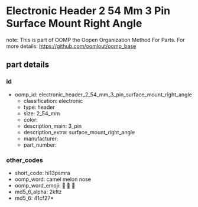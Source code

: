 # Electronic Header 2 54 Mm 3 Pin Surface Mount Right Angle  

note: This is part of OOMP the Oopen Organization Method For Parts. For more details: https://github.com/oomlout/oomp_base

##  part details





### id
* oomp_id: electronic_header_2_54_mm_3_pin_surface_mount_right_angle
  * classification: electronic
  * type: header
  * size: 2_54_mm
  * color: 
  * description_main: 3_pin
  * description_extra: surface_mount_right_angle
  * manufacturer: 
  * part_number: 

### other_codes
* short_code: hi13psmra
* oomp_word: camel melon nose
* oomp_word_emoji: :camel: :melon: :nose:
* md5_6_alpha: 2kftz
* md5_6: 41cf27* 